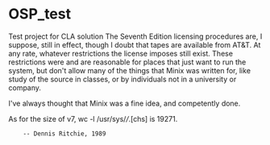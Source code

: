 # OSP_test
Test project for CLA solution 
The Seventh Edition licensing procedures are, I suppose, still in effect,
though I doubt that tapes are available from AT&T.  At any rate, whatever
restrictions the license imposes still exist.  These restrictions were and
are reasonable for places that just want to run the system, but don't allow
many of the things that Minix was written for, like study of the source in
classes, or by individuals not in a university or company.

I've always thought that Minix was a fine idea, and competently done.

As for the size of v7, wc -l /usr/sys/*/*.[chs] is 19271.

		-- Dennis Ritchie, 1989
